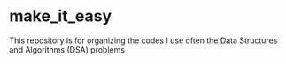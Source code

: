 # make_it_easy
This repository is for organizing the codes I use often the Data Structures and Algorithms (DSA) problems
